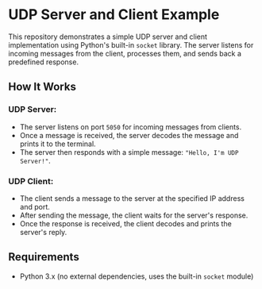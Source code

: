 # UDP Server and Client Example

This repository demonstrates a simple UDP server and client implementation using Python's built-in `socket` library. The server listens for incoming messages from the client, processes them, and sends back a predefined response.

## How It Works

### UDP Server:
- The server listens on port `5050` for incoming messages from clients.
- Once a message is received, the server decodes the message and prints it to the terminal.
- The server then responds with a simple message: `"Hello, I'm UDP Server!"`.

### UDP Client:
- The client sends a message to the server at the specified IP address and port.
- After sending the message, the client waits for the server's response.
- Once the response is received, the client decodes and prints the server's reply.

## Requirements

- Python 3.x (no external dependencies, uses the built-in `socket` module)



